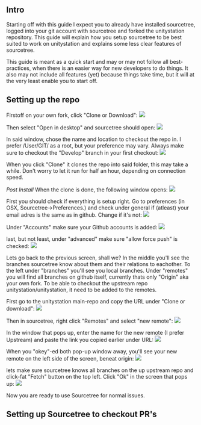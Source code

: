 ## Intro
Starting off with this guide I expect you to already have installed sourcetree, logged into your git account with sourcetree and forked the unitystation repository. This guide will explain how you setup sourcetree to be best suited to work on unitystation and explains some less clear features of sourcetree. 

This guide is meant as a quick start and may or may not follow all best-practices, when there is an easier way for new developers to do things. It also may not include all features (yet) because things take time, but it will at the very least enable you to start off.

## Setting up the repo
Firstoff on your own fork, click "Clone or Download":
![](https://cdn.discordapp.com/attachments/290339969879375881/400562872910086144/Screen_Shot_2018-01-10_at_09.07.05.png)

Then select "Open in desktop" and sourcetree should open:
![](https://cdn.discordapp.com/attachments/290339969879375881/400562872490393601/Screen_Shot_2018-01-10_at_09.07.11.png)

In said window, chose the name and location to checkout the repo in. I prefer /User/GIT/ as a root, but your preference may vary. Always make sure to checkout the "Develop" branch in your first checkout:
![](https://cdn.discordapp.com/attachments/290339969879375881/400562869910896651/Screen_Shot_2018-01-10_at_09.07.43.png)

When you click "Clone" it clones the repo into said folder, this may take a while. Don't worry to let it run for half an hour, depending on connection speed.

*Post Install*
When the clone is done, the following window opens:
![](https://cdn.discordapp.com/attachments/290339969879375881/400566166013214722/Screen_Shot_2018-01-10_at_09.21.47.png)

First you should check if everything is setup right. Go to preferences (in OSX, Sourcetree->Preferences.) and check under general if (atleast) your email adres is the same as in github. Change if it's not:
![](https://media.discordapp.net/attachments/290339969879375881/400562879700402187/Screen_Shot_2018-01-10_at_09.04.47.png?width=1030&height=958)

Under "Accounts" make sure your Github accounts is added:
![](https://media.discordapp.net/attachments/290339969879375881/400562881264877568/Screen_Shot_2018-01-10_at_09.04.39.png)

last, but not least, under "advanced" make sure "allow force push" is checked:
![](https://cdn.discordapp.com/attachments/290339969879375881/400566158178123816/Screen_Shot_2018-01-10_at_09.25.49.png)

Lets go back to the previous screen, shall we? In the middle you'll see the branches sourcetree know about them and their relations to eachother.
To the left under "branches" you'll see you local branches.
Under "remotes" you will find all branches on github itself, currently thats only "Origin" aka your own fork. To be able to checkout the upstream repo unitystation/unitystation, it need to be added to the remotes.

First go to the unitystation main-repo and copy the URL under "Clone or download":
![](https://cdn.discordapp.com/attachments/290339969879375881/400566164293419009/Screen_Shot_2018-01-10_at_09.23.27.png)

Then in sourcetree, right click "Remotes" and select "new remote":
![](https://cdn.discordapp.com/attachments/290339969879375881/400566171105230861/Screen_Shot_2018-01-10_at_09.21.36.png)

In the window that pops up, enter the name for the new remote (I prefer Upstream) and paste the link you copied earlier under URL:
![](https://cdn.discordapp.com/attachments/290339969879375881/400566160564944918/Screen_Shot_2018-01-10_at_09.23.35.png)

When you "okey"-ed both pop-up window away, you'll see your new remote on the left side of the screen, beneat origin:
![](https://cdn.discordapp.com/attachments/290339969879375881/400568093895819264/Screen_Shot_2018-01-10_at_09.34.25.png)

lets make sure sourcetree knows all branches on the up upstream repo and click-fat "Fetch" button on the top left. Click "Ok" in the screen that pops up:
![](https://cdn.discordapp.com/attachments/290339969879375881/400568094369775658/Screen_Shot_2018-01-10_at_09.32.02.png)

Now you are ready to use Sourcetree for normal issues.

## Setting up Sourcetree to checkout PR's
